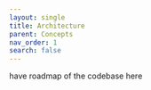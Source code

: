 ```yaml
---
layout: single
title: Architecture
parent: Concepts
nav_order: 1
search: false
---
```


have roadmap of the codebase here
